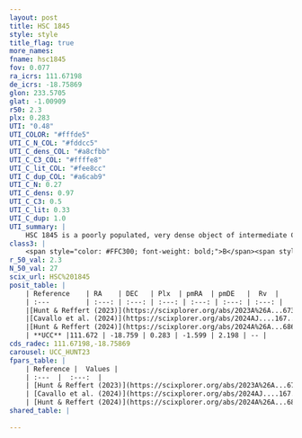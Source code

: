 ```yaml
---
layout: post
title: HSC 1845
style: style
title_flag: true
more_names: 
fname: hsc1845
fov: 0.077
ra_icrs: 111.67198
de_icrs: -18.75869
glon: 233.5705
glat: -1.00909
r50: 2.3
plx: 0.283
UTI: "0.48"
UTI_COLOR: "#fffde5"
UTI_C_N_COL: "#fddcc5"
UTI_C_dens_COL: "#a8cfbb"
UTI_C_C3_COL: "#ffffe8"
UTI_C_lit_COL: "#fee8cc"
UTI_C_dup_COL: "#a6cab9"
UTI_C_N: 0.27
UTI_C_dens: 0.97
UTI_C_C3: 0.5
UTI_C_lit: 0.33
UTI_C_dup: 1.0
UTI_summary: |
    HSC 1845 is a poorly populated, very dense object of intermediate C3 quality. It was recently reported in the literature.
class3: |
    <span style="color: #FFC300; font-weight: bold;">B</span><span style="color: #FFC300; font-weight: bold;">B</span>
r_50_val: 2.3
N_50_val: 27
scix_url: HSC%201845
posit_table: |
    | Reference    | RA    | DEC   | Plx  | pmRA  | pmDE   |  Rv  |
    | :---         | :---: | :---: | :---: | :---: | :---: | :---: |
    |[Hunt & Reffert (2023)](https://scixplorer.org/abs/2023A%26A...673A.114H) | 111.679 | -18.755 | 0.29 | -1.59 | 2.181 | -- |
    |[Cavallo et al. (2024)](https://scixplorer.org/abs/2024AJ....167...12C) | 111.671 | -18.769 | 0.288 | -- | -- | -- |
    |[Hunt & Reffert (2024)](https://scixplorer.org/abs/2024A%26A...686A..42H) | 111.679 | -18.755 | 0.29 | -1.59 | 2.181 | -- |
    | **UCC** |111.672 | -18.759 | 0.283 | -1.599 | 2.198 | -- | 
cds_radec: 111.67198,-18.75869
carousel: UCC_HUNT23
fpars_table: |
    | Reference |  Values |
    | :---  |  :---:  |
    | [Hunt & Reffert (2023)](https://scixplorer.org/abs/2023A%26A...673A.114H) | `AV50=1.751, diffAV50=1.198, MOD50=12.519, logAge50=7.97` |
    | [Cavallo et al. (2024)](https://scixplorer.org/abs/2024AJ....167...12C) | `AV50=2.04, dMod50=12.76, logAge50=7.57, [Fe/H]50=0.2` |
    | [Hunt & Reffert (2024)](https://scixplorer.org/abs/2024A%26A...686A..42H) | `MassJ=341.566` |
shared_table: |
    
---
```

